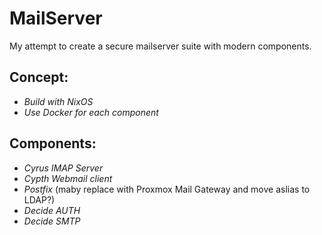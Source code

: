 # MailServer
My attempt to create a secure mailserver suite with modern components.


## **Concept:**

- *Build with NixOS*
- *Use Docker for each component*

## **Components:**

- *Cyrus IMAP Server*
- *Cypth Webmail client*
- *Postfix* (maby replace with Proxmox Mail Gateway and move aslias to LDAP?)
- *Decide AUTH*
- *Decide SMTP*
